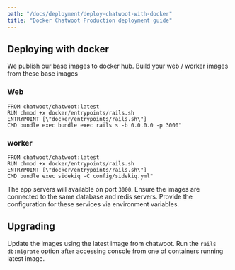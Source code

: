 ```yaml
---
path: "/docs/deployment/deploy-chatwoot-with-docker"
title: "Docker Chatwoot Production deployment guide"
---
```


## Deploying with docker 

We publish our base images to docker hub. Build your web / worker images from these base images

### Web 

```
FROM chatwoot/chatwoot:latest
RUN chmod +x docker/entrypoints/rails.sh
ENTRYPOINT [\"docker/entrypoints/rails.sh\"]
CMD bundle exec bundle exec rails s -b 0.0.0.0 -p 3000"
```

### worker

```
FROM chatwoot/chatwoot:latest
RUN chmod +x docker/entrypoints/rails.sh
ENTRYPOINT [\"docker/entrypoints/rails.sh\"]
CMD bundle exec sidekiq -C config/sidekiq.yml"
```

The app servers will available on port `3000`. Ensure the images are connected to the same database and redis servers. Provide the configuration for these services via environment variables. 

## Upgrading 

Update the images using the latest image from chatwoot.  Run the `rails db:migrate` option after accessing console from one of containers running latest image.

